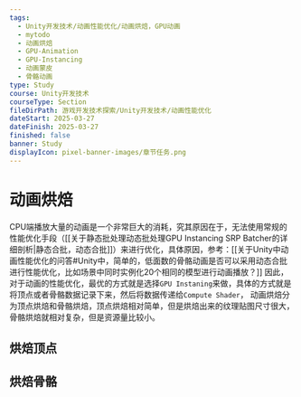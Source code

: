 ```yaml
---
tags:
  - Unity开发技术/动画性能优化/动画烘焙，GPU动画
  - mytodo
  - 动画烘焙
  - GPU-Animation
  - GPU-Instancing
  - 动画蒙皮
  - 骨骼动画
type: Study
course: Unity开发技术
courseType: Section
fileDirPath: 游戏开发技术探索/Unity开发技术/动画性能优化
dateStart: 2025-03-27
dateFinish: 2025-03-27
finished: false
banner: Study
displayIcon: pixel-banner-images/章节任务.png
---
```

# 动画烘焙
CPU端播放大量的动画是一个非常巨大的消耗，究其原因在于，无法使用常规的性能优化手段（[[关于静态批处理动态批处理GPU Instancing SRP Batcher的详细剖析|静态合批，动态合批]]）来进行优化，具体原因，参考：[[关于Unity中动画性能优化的问答#Unity中，简单的，低面数的骨骼动画是否可以采用动态合批进行性能优化，比如场景中同时实例化20个相同的模型进行动画播放？]]
因此，对于动画的性能优化，最优的方式就是选择`GPU Instaning`来做，具体的方式就是将顶点或者骨骼数据记录下来，然后将数据传递给`Compute Shader`，
动画烘焙分为顶点烘焙和骨骼烘焙，顶点烘焙相对简单，但是烘焙出来的纹理贴图尺寸很大，骨骼烘焙就相对复杂，但是资源量比较小。
## 烘焙顶点

## 烘焙骨骼



